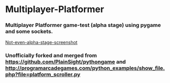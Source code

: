 # Multiplayer-Platformer

### Multiplayer Platformer game-test (alpha stage) using pygame and some sockets.

[Not-even-alpha-stage-screenshot](https://github.com/d1ddle/Multiplayer-Platformer/blob/5b0a838656219ffa004232d22849e8967e5e01c9/images/not-even-alpha-screenshot.png)

### Unofficially forked and merged from https://github.com/PlainSight/pythongame and http://programarcadegames.com/python_examples/show_file.php?file=platform_scroller.py
